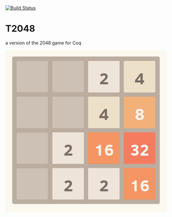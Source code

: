 
[![Build Status](https://travis-ci.org/thery/T2048.svg?branch=master)](https://travis-ci.org/thery/T2048)

# T2048
a version of the 2048 game for Coq

![2048](./2048.png)
